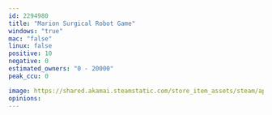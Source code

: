 ```yaml
---
id: 2294980
title: "Marion Surgical Robot Game"
windows: "true"
mac: "false"
linux: false
positive: 10
negative: 0
estimated_owners: "0 - 20000"
peak_ccu: 0

image: https://shared.akamai.steamstatic.com/store_item_assets/steam/apps/2294980/header.jpg?t=1717634222
opinions:
---
```

